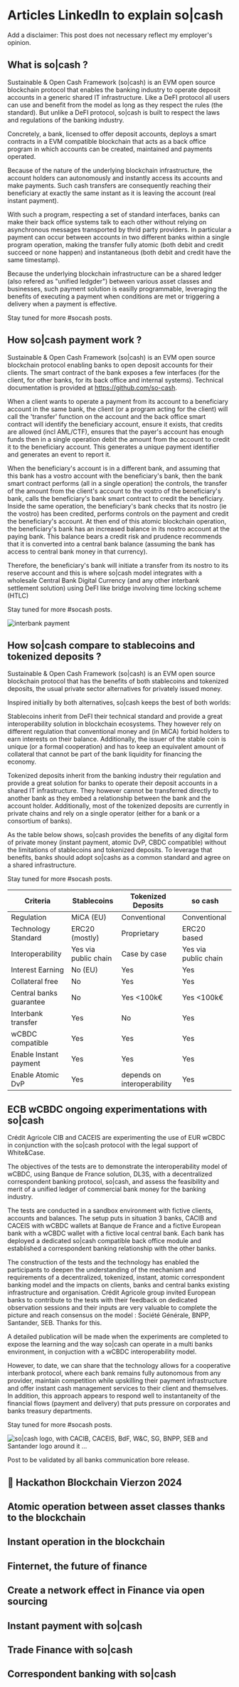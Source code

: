 # Articles LinkedIn to explain so|cash

Add a disclaimer: 
This post does not necessary reflect my employer's opinion.

## What is so|cash ?
Sustainable & Open Cash Framework (so|cash) is an EVM open source blockchain protocol that enables the banking industry to operate deposit accounts in a generic shared IT infrastructure. Like a DeFI protocol all users can use and benefit from the model as long as they respect the rules (the standard). But unlike a DeFI protocol, so|cash is built to respect the laws and regulations of the banking industry.

Concretely, a bank, licensed to offer deposit accounts, deploys a smart contracts in a EVM compatible blockchain that acts as a back office program in which accounts can be created, maintained and payments operated.

Because of the nature of the underlying blockchain infrastructure, the account holders can autonomously and instantly access its accounts and make payments. Such cash transfers are consequently reaching their beneficiary at exactly the same instant as it is leaving the account (real instant payment).

With such a program, respecting a set of standard interfaces, banks can make their back office systems talk to each other without relying on asynchronous messages transported by thrid party providers. In particular a payment can occur between accounts in two different banks within a single program operation, making the transfer fully atomic (both debit and credit succeed or none happen) and instantaneous (both debit and credit have the same timestamp).

Because the underlying blockchain infrastructure can be a shared ledger (also refered as "unified ledgder") between various asset classes and businesses, such payment solution is easilly programmable, leveraging the benefits of executing a payment when conditions are met or triggering a delivery when a payment is effective.

Stay tuned for more #socash posts.

## How so|cash payment work ?
Sustainable & Open Cash Framework (so|cash) is an EVM open source blockchain protocol enabling banks to open deposit accounts for their clients. 
The smart contract of the bank exposes a few interfaces (for the client, for other banks, for its back office and internal systems). Technical documentation is provided at https://github.com/so-cash.

When a client wants to operate a payment from its account to a beneficiary account in the same bank, the client (or a program acting for the client) will call the 'transfer' function on the account and the back office smart contract will identify the beneficiary account, ensure it exists, that credits are allowed (incl AML/CTF), ensures that the payer's account has enough funds then in a single operation debit the amount from the account to credit it to the beneficiary account. This generates a unique payment identifier and generates an event to report it.

When the beneficiary's account is in a different bank, and assuming that this bank has a vostro account with the beneficiary's bank, then the bank smart contract performs (all in a single operation) the controls, the transfer of the amount from the client's account to the vostro of the beneficiary's bank, calls the beneficiary's bank smart contract to credit the beneficiary. Inside the same operation, the beneficiary's bank checks that its nostro (ie the vostro) has been credited, performs controls on the payment and credit the beneficiary's account.
At then end of this atomic blockchain operation, the beneficiary's bank has an increased balance in its nostro account at the paying bank. This balance bears a credit risk and prudence recommends that it is converted into a central bank balance (assuming the bank has access to central bank money in that currency). 

Therefore, the beneficiary's bank will initiate a transfer from its nostro to its reserve account and this is where so|cash model integrates with a wholesale Central Bank Digital Currency (and any other interbank settlement solution) using DeFI like bridge involving time locking scheme (HTLC)

Stay tuned for more #socash posts.

![interbank payment](./images/interbank-settlement.gif)

## How so|cash compare to stablecoins and tokenized deposits ?
Sustainable & Open Cash Framework (so|cash) is an EVM open source blockchain protocol that has the benefits of both stablecoins and tokenized deposits, the usual private sector alternatives for privately issued money.

Inspired initially by both alternatives, so|cash keeps the best of both worlds:

Stablecoins inherit from DeFI their technical standard and provide a great interoperability solution in blockchain ecosystems. They however rely on different regulation that conventional money and (in MiCA) forbid holders to earn interests on their balance. Additionally, the issuer of the stable coin is unique (or a formal cooperation) and has to keep an equivalent amount of collateral that cannot be part of the bank liquidity for financing the economy.

Tokenized deposits inherit from the banking industry their regulation and provide a great solution for banks to operate their deposit accounts in a shared IT infrastructure. They however cannot be transferred directly to another bank as they embed a relationship between the bank and the account holder. Additionally, most of the tokenized deposits are currently in private chains and rely on a single operator (either for a bank or a consortium of banks).

As the table below shows, so|cash provides the benefits of any digital form of private money (instant payment, atomic DvP, 
CBDC compatible) without the limitations of stablecoins and tokenized deposits. To leverage that benefits, banks should adopt so|cashs as a common standard and agree on a shared infrastructure.


Stay tuned for more #socash posts.

| Criteria              | Stablecoins | Tokenized Deposits | so cash | 
|-----------------------|-------------|--------------------|--------| 
| Regulation            |   MiCA (EU)     |      Conventional       |  Conventional      | 
| Technology Standard   |   ERC20 (mostly)          |  Proprietary                  |   ERC20 based     | 
| Interoperability      |   Yes via public chain          |     Case by case               |   Yes via public chain     | 
| Interest Earning      |   No (EU)         |        Yes            |   Yes     | 
| Collateral free     |   No          |       Yes             |   Yes     | 
| Central banks guarantee      |   No          |       Yes <100k€             |   Yes <100k€      | 
| Interbank transfer      |   Yes          |       No             |   Yes     | 
| wCBDC compatible      |   Yes          |       Yes             |   Yes     | 
| Enable Instant payment      |   Yes          |       Yes             |   Yes     | 
| Enable Atomic DvP      |   Yes          |       depends on interoperability             |   Yes     | 

## ECB wCBDC ongoing experimentations with so|cash
Crédit Agricole CIB and CACEIS are experimenting the use of EUR wCBDC in conjunction with the so|cash protocol with the legal support of White&Case. 

The objectives of the tests are to demonstrate the interoperability model of wCBDC, using Banque de France solution, DL3S, with a decentralized correspondent banking protocol, so|cash, and assess the feasibility and merit of a unified ledger of commercial bank money for the banking industry.

The tests are conducted in a sandbox environment with fictive clients, accounts and balances. The setup puts in situation 3 banks, CACIB and CACEIS with wCBDC wallets at Banque de France and a fictive European bank with a wCBDC wallet with a fictive local central bank. Each bank has deployed a dedicated so|cash compatible back office module and established a correspondent banking relationship with the other banks.

The construction of the tests and the technology has enabled the participants to deepen the understanding of the mechanism and requirements of a decentralized, tokenized, instant, atomic correspondent banking model and the impacts on clients, banks and central banks existing infrastructure and organisation.
Crédit Agricole group invited European banks to contribute to the tests with their feedback on dedicated observation sessions and their inputs are very valuable to complete the picture and reach consensus on the model : Société Générale, BNPP, Santander, SEB. Thanks for this.

A detailed publication will be made when the experiments are completed to expose the learning and the way so|cash can operate in a multi banks environment, in conjuction with a wCBDC interoperability model.

However, to date, we can share that the technology allows for a cooperative interbank protocol, where each bank remains fully autonomous from any provider, maintain competition while upskilling their payment infrastructure and offer instant cash management services to their client and themselves. In addition, this approach appears to respond well to instantaneity of the financial flows (payment and delivery) that puts pressure on corporates and banks treasury departments.

Stay tuned for more #socash posts.

![so|cash logo, with CACIB, CACEIS, BdF, W&C, SG, BNPP, SEB and Santander logo around it ...](./images/missing)

Post to be validated by all banks communication bore release.


## 🚀 Hackathon Blockchain Vierzon 2024 


## Atomic operation between asset classes thanks to the blockchain


## Instant operation in the blockchain


## Finternet, the future of finance


## Create a network effect in Finance via open sourcing


## Instant payment with so|cash


## Trade Finance with so|cash


## Correspondent banking with so|cash
